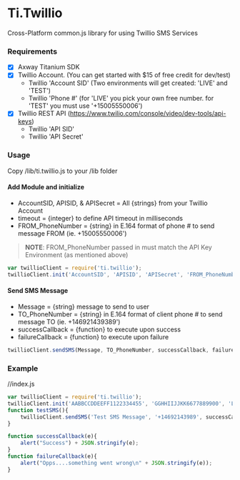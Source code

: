 # Ti.Twillio
Cross-Platform common.js library for using Twillio SMS Services

### Requirements
- [x] Axway Titanium SDK
- [x] Twillio Account. (You can get started with $15 of free credit for dev/test)
  - Twillio 'Account SID'  (Two environments will get created: 'LIVE' and 'TEST')
  - Twillio 'Phone #'  (for 'LIVE' you pick your own free number.  for 'TEST' you must use '+15005550006')
- [x] Twillio REST API (https://www.twilio.com/console/video/dev-tools/api-keys)
  - Twillio 'API SID'
  - Twillio 'API Secret'
  
### Usage
Copy /lib/ti.twillio.js to your /lib folder
  
  
  #### Add Module and initialize
  * AccountSID, APISID, & APISecret = All {strings} from your Twillio Account
  * timeout = {integer} to define API timeout in milliseconds
  * FROM_PhoneNumber = {string} in E.164 format of phone # to send message FROM (ie. +15005550006')
  > **NOTE**: FROM_PhoneNumber passed in must match the API Key Environment (as mentioned above)
  ```javascript
  var twillioClient = require('ti.twillio');
  twillioClient.init('AccountSID', 'APISID', 'APISecret', 'FROM_PhoneNumber', timeout);
  ```
  
  #### Send SMS Message
  * Message = {string} message to send to user
  * TO_PhoneNumber = {string} in E.164 format of client phone # to send message TO (ie. +146921439389')
  * successCallback = {function} to execute upon success
  * failureCallback = {function} to execute upon failure
  ```javascript
  twillioClient.sendSMS(Message, TO_PhoneNumber, successCallback, failureCallback);
  ```


### Example
//index.js
```javascript
var twillioClient = require('ti.twillio');
twillioClient.init('AABBCCDDEEFF1122334455', 'GGHHIIJJKK6677889900', 'LLMMNNOOPPQQ22446688', '+5005550006', 6000);
function testSMS(){
	twillioClient.sendSMS('Test SMS Message', '+14692143989', successCallback, failureCallback);
}

function successCallback(e){
	alert("Success") + JSON.stringify(e);
}
function failureCallback(e){
	alert("Opps....something went wrong\n" + JSON.stringify(e));
}
```
